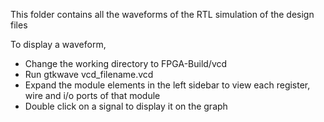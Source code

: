 This folder contains all the waveforms of the RTL simulation of the design files

To display a waveform,
  + Change the working directory to FPGA-Build/vcd
  + Run gtkwave vcd_filename.vcd
  + Expand the module elements in the left sidebar to view each register, wire and i/o ports of that module
  + Double click on a signal to display it on the graph
